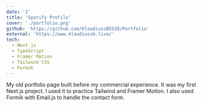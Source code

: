 ```yaml
---
date: '2'
title: 'Spotify Profile'
cover: './portfolio.png'
github: 'https://github.com/KlaudiuszB5528/Portfolio'
external: 'https://www.klaudiuszb.live/'
tech:
  - Next.js
  - TypeScript
  - Framer Motion
  - Tailwind CSS
  - Formik
---
```


My old portfolio page built before my commercial experience. It was my first Next.js project. I used it to practice Tailwind and Framer Motion. I also used Formik with Email.js to handle the contact form.
